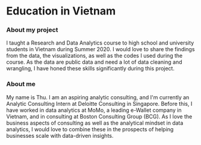 # Education in Vietnam

### About my project

I taught a Research and Data Analytics course to high school and university students in Vietnam during Summer 2020. I would love to share the findings from the data, the visualizations, as well as the codes I used during the course. As the data are public data and need a lot of data cleaning and wrangling, I have honed these skills significantly during this project. 

### About me

My name is Thu. I am an aspiring analytic consulting, and I'm currently an Analytic Consulting Intern at Deloitte Consulting in Singapore. Before this, I have worked in data analytics at MoMo, a leading e-Wallet company in Vietnam, and in consulting at Boston Consulting Group \(BCG\). As I love the business aspects of consulting as well as the analytical mindset in data analytics, I would love to combine these in the prospects of helping businesses scale with data-driven insights. 

### 



